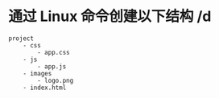 # 通过 Linux 命令创建以下结构  /d
```
project
    - css
        - app.css
    - js
        - app.js
    - images
        - logo.png
    - index.html
```
